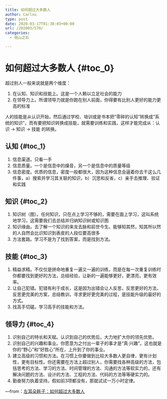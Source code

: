 ```yaml
---
title: 如何超过大多数人
author: Carlxu
type: post
date: 2020-03-17T01:30:03+00:00
url: /202003/570/
categories:
  - 他山之石

---
```

# 如何超过大多数人 {#toc_0}

超过别人一般来说就是两个维度：

  1. 在认知、知识和技能上。这是一个人赖以立足社会的能力
  2. 在领导力上。所谓领导力就是你跑在别人前面，你得要有比别人更好的能力更高的标准

人的技能是从认识开始，然后通过学校、培训或是书本把“零碎的认知”转换成“系统的知识”，而有要把知识转换成技能，就需要训练和实践，这样才能完成从：认识 -> 知识 -> 技能 的转换。

<!--more-->

## 认知 {#toc_1}

  1. 信息渠道。只看一手
  2. 信息质量。一个是信息中的燥音，另一个是信息中的质量等级
  3. 信息密度。优质的信息，密度一般都很大，因为这种信息会逼着你去干这么几件事，a）搜索并学习其关联的知识，b）沉思和反省，c）亲手去推理、验证和实践

## 知识 {#toc_2}

  1. 知识树（图）。任何知识，只在点上学习不够的，需要在面上学习，这叫系统地学习，这需要我们去总结并归纳知识树或知识图
  2. 知识缘由。去了解一个知识的来龙去脉和前世今生。能够知其然，知其所以然的人自然会比识知识到表皮的人段位要高很多
  3. 方法套路。学习不是为了找到答案，而是找到方法。

## 技能 {#toc_3}

  1. 精益求精。不仅仅是拼命地重复一遍又一遍的训练，而是在每一次重复训练时你都要找到更好的方法，总结经验，让新的一遍能够更好，更漂亮，更有效率。
  2. 让自己犯错。犯错有利于成长，这是因为出错会让人反思，反思更好的方法，反思更完美的方案，总结教训，寻求更好更完美的过程，是技能升级的最好的方式。
  3. 找高手切磋。学习高手的技能和方法。

## 领导力 {#toc_4}

  1. 识别自己的特长和天赋。认识到自己的优势后，大力地扩大你的领先优势。
  2. 识别自己的兴趣和事业。你愿意为之付出一辈子的事才是“真∙兴趣”。这也就是你的“野心”和“好胜心”所在，上升到了你的事业。
  3. 建立高级的习惯和方法。在习惯上你要做到比较大多数人更自律，更有计划性，更有目标性。你还需要在方法上超过别人，你需要找各种高级的方法，包括思考的方法、学习的方法、时间管理的方法、沟通的方法等软实力的，还有解决问题的方法、设计的方法、工程的方法、代码的方法等等硬实力的。
  4. 勤奋努力执着坚持。假如前3项都没有，那就试试一万小时定律。

&#8212;from：[左耳朵耗子：如何超过大多数人][1]

 [1]: https://coolshell.cn/articles/19464.html